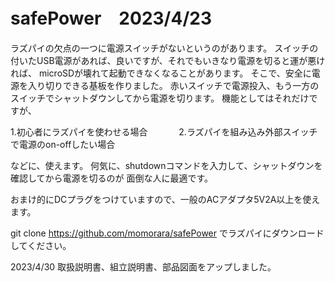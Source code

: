 # safePower　2023/4/23

ラズパイの欠点の一つに電源スイッチがないというのがあります。
スイッチの付いたUSB電源があれば、良いですが、それでもいきなり電源を切ると運が悪ければ、
microSDが壊れて起動できなくなることがあります。
そこで、安全に電源を入り切りできる基板を作りました。
赤いスイッチで電源投入、もう一方のスイッチでシャットダウンしてから電源を切ります。
機能としてはそれだけですが、

1.初心者にラズパイを使わせる場合
　　　
2.ラズパイを組み込み外部スイッチで電源のon-offしたい場合

などに、使えます。
何気に、shutdownコマンドを入力して、シャットダウンを確認してから電源を切るのが
面倒な人に最適です。

おまけ的にDCプラグをつけていますので、一般のACアダプタ5V2A以上を使えます。

git clone https://github.com/momorara/safePower でラズパイにダウンロードしてください。

2023/4/30
  取扱説明書、組立説明書、部品図面をアップしました。

